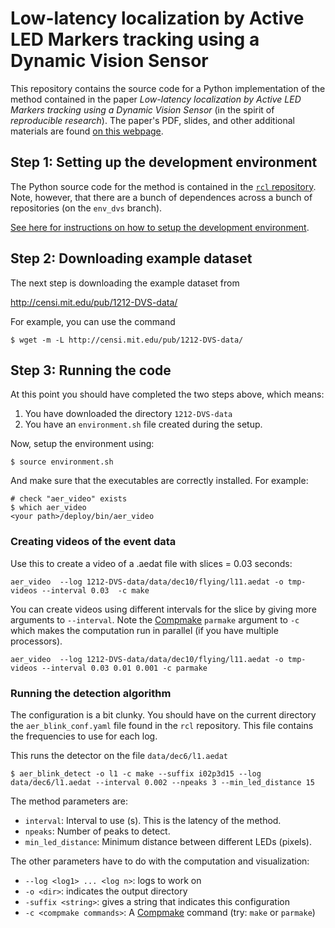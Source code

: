 # Low-latency localization by Active LED Markers tracking using a Dynamic Vision Sensor


This repository contains the source code 
for a Python implementation of the method
contained in the paper *Low-latency localization by Active LED Markers tracking using a Dynamic Vision Sensor*
(in the spirit of *reproducible research*).
The paper's PDF, slides, and other additional materials are found [on this webpage][webpage].

[webpage]: http://purl.org/censi/2013/dvs

## Step 1: Setting up the development environment

The Python source code for the method is contained in the [``rcl`` repository](https://github.com/AndreaCensi/env_dvs). Note, however, that there are a bunch of dependences  across a bunch of repositories
(on the ``env_dvs`` branch). 

[See here for instructions on how to setup the development environment](README-development.md).

##  Step 2: Downloading example dataset

The next step is downloading the example dataset from

  <http://censi.mit.edu/pub/1212-DVS-data/>

For example, you can use the command

    $ wget -m -L http://censi.mit.edu/pub/1212-DVS-data/

##  Step 3: Running the code

At this point you should have completed the two steps above, which means:

1) You have downloaded the directory ``1212-DVS-data``
2) You have an ``environment.sh`` file created during the setup.

Now, setup the environment using:

    $ source environment.sh

And make sure that the executables are correctly installed. For example:

    # check "aer_video" exists
    $ which aer_video 
    <your path>/deploy/bin/aer_video


### Creating videos of the event data

Use this to create a video of a .aedat file with slices = 0.03 seconds:

    aer_video  --log 1212-DVS-data/data/dec10/flying/l11.aedat -o tmp-videos --interval 0.03  -c make

You can create videos using different intervals for the slice by giving more 
arguments to ``--interval``. Note the [Compmake][compmake] ``parmake`` argument to
``-c`` which makes the computation run in parallel (if you have multiple processors).

    aer_video  --log 1212-DVS-data/data/dec10/flying/l11.aedat -o tmp-videos --interval 0.03 0.01 0.001 -c parmake


[compmake]: http://andreacensi.github.io/compmake/

### Running the detection algorithm

The configuration is a bit clunky. You should have on the current directory the
``aer_blink_conf.yaml`` file found in the ``rcl`` repository. This file 
contains the frequencies to use for each log. 

This runs the detector on the file ``data/dec6/l1.aedat``

    $ aer_blink_detect -o l1 -c make --suffix i02p3d15 --log data/dec6/l1.aedat --interval 0.002 --npeaks 3 --min_led_distance 15

The method parameters are:

- ``interval``: Interval to use (s). This is the latency of the method.
- ``npeaks``: Number of peaks to detect.
- ``min_led_distance``: Minimum distance between different LEDs (pixels).

The other parameters have to do with the computation and visualization:

- ``--log <log1> ... <log n>``: logs to work on
- ``-o <dir>``: indicates the output directory
- ``-suffix <string>``: gives a string that indicates this configuration
- ``-c <compmake commands>``: A [Compmake][compmake] command (try: ``make`` or ``parmake``)


    








